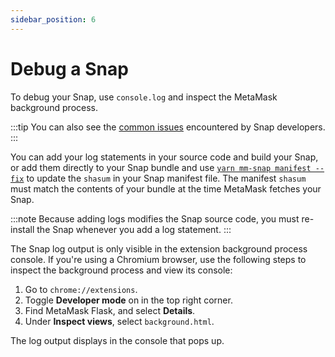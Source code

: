 ```yaml
---
sidebar_position: 6
---
```


# Debug a Snap

To debug your Snap, use `console.log` and inspect the MetaMask background process.

:::tip
You can also see the [common issues](common-issues.md) encountered by Snap developers.
:::

You can add your log statements in your source code and build your Snap, or add them directly
to your Snap bundle and use [`yarn mm-snap manifest --fix`](../../reference/cli/subcommands.md#m-manifest)
to update the `shasum` in your Snap manifest file.
The manifest `shasum` must match the contents of your bundle at the time MetaMask fetches your Snap.

:::note
Because adding logs modifies the Snap source code, you must re-install the Snap whenever you add a
log statement.
:::

The Snap log output is only visible in the extension background process console.
If you're using a Chromium browser, use the following steps to inspect the background process and
view its console:

1. Go to `chrome://extensions`.
2. Toggle **Developer mode** on in the top right corner.
3. Find MetaMask Flask, and select **Details**.
4. Under **Inspect views**, select `background.html`.

The log output displays in the console that pops up.
